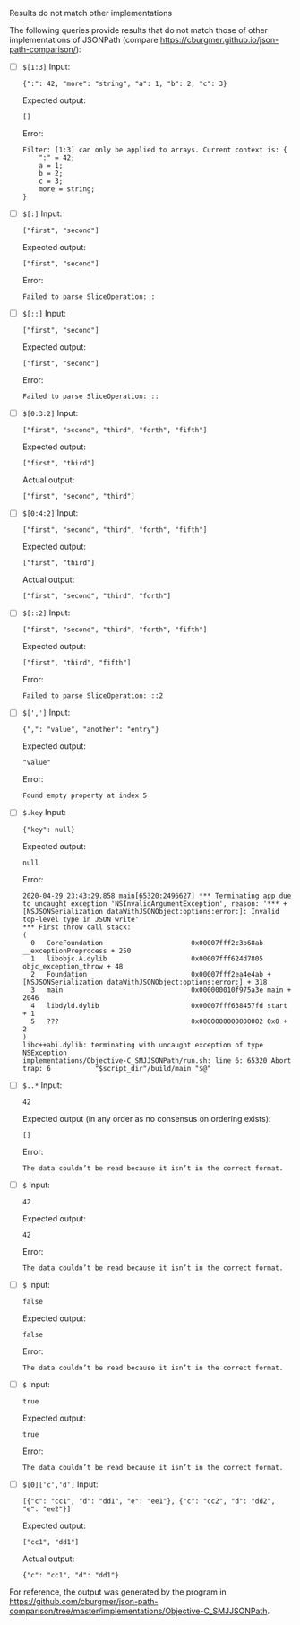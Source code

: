 Results do not match other implementations

The following queries provide results that do not match those of other implementations of JSONPath
(compare https://cburgmer.github.io/json-path-comparison/):

- [ ] `$[1:3]`
  Input:
  ```
  {":": 42, "more": "string", "a": 1, "b": 2, "c": 3}
  ```
  Expected output:
  ```
  []
  ```
  Error:
  ```
  Filter: [1:3] can only be applied to arrays. Current context is: {
      ":" = 42;
      a = 1;
      b = 2;
      c = 3;
      more = string;
  }
  ```

- [ ] `$[:]`
  Input:
  ```
  ["first", "second"]
  ```
  Expected output:
  ```
  ["first", "second"]
  ```
  Error:
  ```
  Failed to parse SliceOperation: :
  ```

- [ ] `$[::]`
  Input:
  ```
  ["first", "second"]
  ```
  Expected output:
  ```
  ["first", "second"]
  ```
  Error:
  ```
  Failed to parse SliceOperation: ::
  ```

- [ ] `$[0:3:2]`
  Input:
  ```
  ["first", "second", "third", "forth", "fifth"]
  ```
  Expected output:
  ```
  ["first", "third"]
  ```
  Actual output:
  ```
  ["first", "second", "third"]
  ```

- [ ] `$[0:4:2]`
  Input:
  ```
  ["first", "second", "third", "forth", "fifth"]
  ```
  Expected output:
  ```
  ["first", "third"]
  ```
  Actual output:
  ```
  ["first", "second", "third", "forth"]
  ```

- [ ] `$[::2]`
  Input:
  ```
  ["first", "second", "third", "forth", "fifth"]
  ```
  Expected output:
  ```
  ["first", "third", "fifth"]
  ```
  Error:
  ```
  Failed to parse SliceOperation: ::2
  ```

- [ ] `$[',']`
  Input:
  ```
  {",": "value", "another": "entry"}
  ```
  Expected output:
  ```
  "value"
  ```
  Error:
  ```
  Found empty property at index 5
  ```

- [ ] `$.key`
  Input:
  ```
  {"key": null}
  ```
  Expected output:
  ```
  null
  ```
  Error:
  ```
  2020-04-29 23:43:29.858 main[65320:2496627] *** Terminating app due to uncaught exception 'NSInvalidArgumentException', reason: '*** +[NSJSONSerialization dataWithJSONObject:options:error:]: Invalid top-level type in JSON write'
  *** First throw call stack:
  (
  	0   CoreFoundation                      0x00007fff2c3b68ab __exceptionPreprocess + 250
  	1   libobjc.A.dylib                     0x00007fff624d7805 objc_exception_throw + 48
  	2   Foundation                          0x00007fff2ea4e4ab +[NSJSONSerialization dataWithJSONObject:options:error:] + 318
  	3   main                                0x000000010f975a3e main + 2046
  	4   libdyld.dylib                       0x00007fff638457fd start + 1
  	5   ???                                 0x0000000000000002 0x0 + 2
  )
  libc++abi.dylib: terminating with uncaught exception of type NSException
  implementations/Objective-C_SMJJSONPath/run.sh: line 6: 65320 Abort trap: 6           "$script_dir"/build/main "$@"
  ```

- [ ] `$..*`
  Input:
  ```
  42
  ```
  Expected output (in any order as no consensus on ordering exists):
  ```
  []
  ```
  Error:
  ```
  The data couldn’t be read because it isn’t in the correct format.
  ```

- [ ] `$`
  Input:
  ```
  42
  ```
  Expected output:
  ```
  42
  ```
  Error:
  ```
  The data couldn’t be read because it isn’t in the correct format.
  ```

- [ ] `$`
  Input:
  ```
  false
  ```
  Expected output:
  ```
  false
  ```
  Error:
  ```
  The data couldn’t be read because it isn’t in the correct format.
  ```

- [ ] `$`
  Input:
  ```
  true
  ```
  Expected output:
  ```
  true
  ```
  Error:
  ```
  The data couldn’t be read because it isn’t in the correct format.
  ```

- [ ] `$[0]['c','d']`
  Input:
  ```
  [{"c": "cc1", "d": "dd1", "e": "ee1"}, {"c": "cc2", "d": "dd2", "e": "ee2"}]
  ```
  Expected output:
  ```
  ["cc1", "dd1"]
  ```
  Actual output:
  ```
  {"c": "cc1", "d": "dd1"}
  ```


For reference, the output was generated by the program in https://github.com/cburgmer/json-path-comparison/tree/master/implementations/Objective-C_SMJJSONPath.
